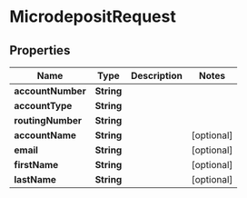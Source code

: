 

# MicrodepositRequest


## Properties

| Name | Type | Description | Notes |
|------------ | ------------- | ------------- | -------------|
|**accountNumber** | **String** |  |  |
|**accountType** | **String** |  |  |
|**routingNumber** | **String** |  |  |
|**accountName** | **String** |  |  [optional] |
|**email** | **String** |  |  [optional] |
|**firstName** | **String** |  |  [optional] |
|**lastName** | **String** |  |  [optional] |



